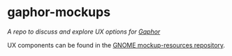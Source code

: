 # gaphor-mockups

_A repo to discuss and explore UX options for [Gaphor](https://gaphor.org)_

UX components can be found in the [GNOME mockup-resources repository](https://gitlab.gnome.org/Teams/Design/mockup-resources/-/tree/master).
